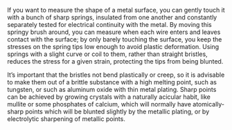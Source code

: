 If you want to measure the shape of a metal surface, you can gently
touch it with a bunch of sharp springs, insulated from one another and
constantly separately tested for electrical continuity with the metal.
By moving this springy brush around, you can measure when each wire
enters and leaves contact with the surface; by only barely touching
the surface, you keep the stresses on the spring tips low enough to
avoid plastic deformation.  Using springs with a slight curve or coil
to them, rather than straight bristles, reduces the stress for a given
strain, protecting the tips from being blunted.

It’s important that the bristles not bend plastically or creep, so it
is advisable to make them out of a brittle substance with a high
melting point, such as tungsten, or such as aluminum oxide with thin
metal plating.  Sharp points can be achieved by growing crystals with
a naturally acicular habit, like mullite or some phosphates of
calcium, which will normally have atomically-sharp points which will
be blunted slightly by the metallic plating, or by electrolytic
sharpening of metallic points.
